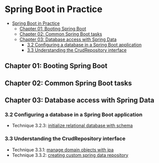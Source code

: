 # Spring Boot in Practice

- [Spring Boot in Practice](#spring-boot-in-practice)
  - [Chapter 01: Booting Spring Boot](#chapter-01-booting-spring-boot)
  - [Chapter 02: Common Spring Boot tasks](#chapter-02-common-spring-boot-tasks)
  - [Chapter 03: Database access with Spring Data](#chapter-03-database-access-with-spring-data)
    - [3.2 Configuring a database in a Spring Boot application](#32-configuring-a-database-in-a-spring-boot-application)
    - [3.3 Understanding the CrudRepository interface](#33-understanding-the-crudrepository-interface)

## Chapter 01: Booting Spring Boot
## Chapter 02: Common Spring Boot tasks
## Chapter 03: Database access with Spring Data
### 3.2 Configuring a database in a Spring Boot application
- Technique 3.2.3: [initialize relational database with schema](./ch03/initialize-relational-database-with-schema/README.md)
### 3.3 Understanding the CrudRepository interface
- Technique 3.3.1: [manage domain objects with jpa](./ch03/manage-domain-objects-with-jpa/README.md)
- Technique 3.3.2: [creating custom spring data repository](./ch03/creating-custom-spring-data-repository/README.md)